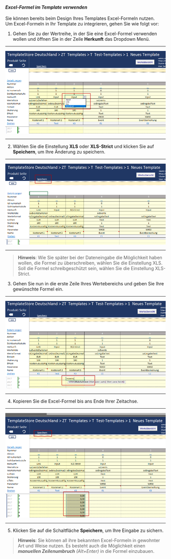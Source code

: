 #### *Excel-Formel im Template verwenden*  

Sie können bereits beim Design Ihres Templates Excel-Formeln nutzen.   
Um Excel-Formeln in Ihr Template zu integrieren, gehen Sie wie folgt vor:  

1) Gehen Sie zu der Wertreihe, in der Sie eine Excel-Formel verwenden wollen und öffnen Sie in der Zeile **Herkunft** das Dropdown Menü.  

---
![](/assets/t43.png)

---

2) Wählen Sie die Einstellung **XLS** oder **XLS-Strict** und klicken Sie auf **Speichern**, um Ihre Änderung zu speichern.  

---
![](/assets/t44.png)

---


> **Hinweis**: Wie Sie später bei der Dateneingabe die Möglichkeit haben wollen, die Formel zu überschreiben, wählen Sie die Einstellung XLS. Soll die Formel schreibgeschützt sein, wählen Sie die Einstellung XLS-Strict.  

3) Gehen Sie nun in die erste Zeile Ihres Wertebereichs und geben Sie Ihre gewünschte Formel ein.  

---
![](/assets/t45.png)

---

4) Kopieren Sie die Excel-Formel bis ans Ende Ihrer Zeitachse.  

---
![](/assets/t46.png)

---

5) Klicken Sie auf die Schaltfläche **Speichern**, um Ihre Eingabe zu sichern.  


> **Hinweis**: Sie können all ihre bekannten Excel-Formeln in gewohnter Art und Weise nutzen. Es besteht auch die Möglichkeit einen ***manuellen Zeilenumbruch*** *(Alt+Enter)* in die Formel einzubauen.